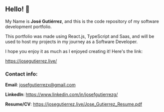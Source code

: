 ## Hello! 👋

My Name is **José Gutiérrez**, and this is the code repository of my software development portfolio.

This portfolio was made using React.js, TypeScript and Saas, and will be used to host my projects in my journey as a Software Developer.

I hope you enjoy it as much as I enjoyed creating it!
Here's the link:

https://josegutierrez.live/

### Contact info:

**Email**: josefgutierrezx@gmail.com

**LinkedIn**: https://www.linkedin.com/in/josefgutierrezg/

**Resume/CV**: https://josegutierrez.live/Jose_Gutierrez_Resume.pdf
